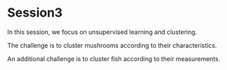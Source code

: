 # Session3
In this session, we focus on unsupervised learning and clustering.

The challenge is to cluster mushrooms according to their characteristics.

An additional challenge is to cluster fish according to their measurements.
